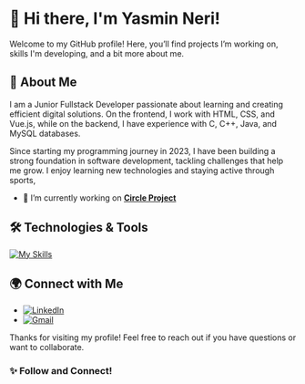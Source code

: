 # 👋 Hi there, I'm Yasmin Neri!

Welcome to my GitHub profile! Here, you’ll find projects I’m working on, skills I'm developing, and a bit more about me.


## 🚀 About Me

I am a Junior Fullstack Developer passionate about learning and creating efficient digital solutions. On the frontend, I work with HTML, CSS, and Vue.js, while on the backend, I have experience with C, C++, Java, and MySQL databases.

Since starting my programming journey in 2023, I have been building a strong foundation in software development, tackling challenges that help me grow. I enjoy learning new technologies and staying active through sports,

- 🔭 I’m currently working on **[Circle Project](https://project-1-brief.vercel.app/)** <!-- Replace # with the link to your project if available -->


## 🛠️ Technologies & Tools
[![My Skills](https://skillicons.dev/icons?i=js,html,css,java,vue,c,bootstrap,firebase,git,github,mysql,nodejs,postman,py,spring,supabase,tailwind,vercel,vim)](https://skillicons.dev)


## 🌍 Connect with Me

- [![LinkedIn](https://img.shields.io/badge/LinkedIn-0A66C2?style=for-the-badge&logo=linkedin&logoColor=white)](https://www.linkedin.com/in/yasmin-fullstack/) <!-- Replace with your LinkedIn URL -->
- [![Gmail](https://img.shields.io/badge/Gmail-D14836?style=for-the-badge&logo=gmail&logoColor=white)](mailto:yasmiineri@gmail.com)


Thanks for visiting my profile! Feel free to reach out if you have questions or want to collaborate.

### ✨ Follow and Connect!
